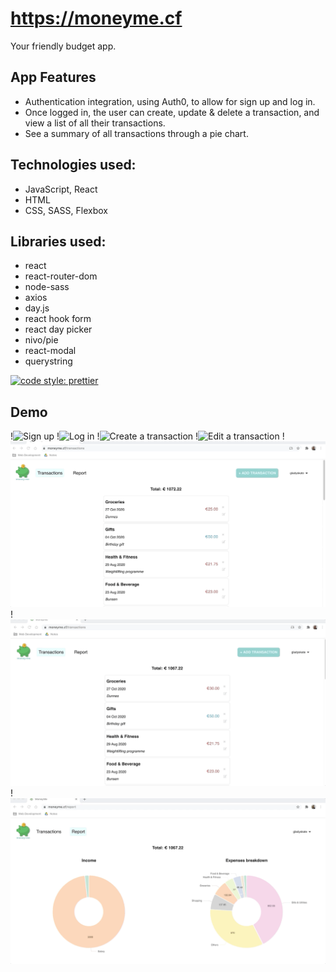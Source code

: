# https://moneyme.cf
Your friendly budget app.

## App Features
- Authentication integration, using Auth0, to allow for sign up and log in. 
- Once logged in, the user can create, update & delete a transaction, and view a list of all their transactions. 
- See a summary of all transactions through a pie chart. 

## Technologies used:

- JavaScript, React
- HTML
- CSS, SASS, Flexbox

## Libraries used:

- react
- react-router-dom
- node-sass
- axios
- day.js
- react hook form
- react day picker
- nivo/pie
- react-modal
- querystring

[![code style: prettier](https://img.shields.io/badge/code_style-prettier-ff69b4.svg?style=flat-square)](https://github.com/prettier/prettier)

## Demo
!![Sign up](public/demo/signup.gif)
!![Log in](public/demo/login.gif)
!![Create a transaction](public/demo/create.gif)
!![Edit a transaction](public/demo/edit.gif)
!![Delete a transaction](public/demo/delete.gif)
!![Report of transactions](public/demo/report.gif)
!![Log out](public/demo/logout.gif)